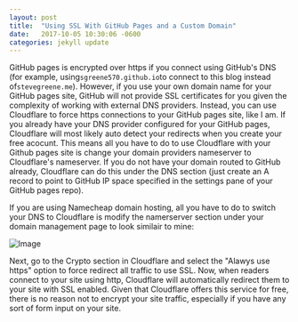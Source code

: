 ```yaml
---
layout: post
title:  "Using SSL With GitHub Pages and a Custom Domain"
date:   2017-10-05 10:30:06 -0600
categories: jekyll update
---
```


GitHub pages is encrypted over https if you connect using GitHub's DNS (for example, using`sgreene570.github.io`to connect to this blog instead of`stevegreene.me`).
However, if you use your own domain name for your GitHub pages site, GitHub will not provide SSL certificates for you given the complexity of
working with external DNS providers.  Instead, you can use Cloudflare to force https connections to your GitHub pages site, like I am.
If you already have your DNS provider configured for your GitHub pages, Cloudflare will most likely auto detect your redirects when you create your free acocunt.
This means all you have to do to use Cloudflare with your Github pages site is change your domain providers nameserver to Cloudflare's nameserver.
If you do not have your domain routed to GitHub already, Cloudflare can do this under the DNS section (just create an A record to point
to GitHub IP space specified in the settings pane of your GitHub pages repo).

If you are using Namecheap domain hosting, all you have to do to switch your DNS to Cloudflare is modify the namerserver section under your
domain management page to look similair to mine:

![Image](https://i.imgur.com/f0wJQYz.png)

Next, go to the Crypto section in Cloudflare and select the "Alawys use https" option to force redirect all traffic to use SSL.
Now, when readers connect to your site using http, Cloudflare will automatically redirect them to your site with SSL enabled.
Given that Cloudflare offers this service for free, there is no reason not to encrypt your site traffic, especially if you have any sort
of form input on your site.
